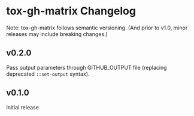 # tox-gh-matrix Changelog

Note: tox-gh-matrix follows semantic versioning.
(And prior to v1.0, minor releases may include breaking changes.)

## v0.2.0

Pass output parameters through GITHUB_OUTPUT file
(replacing deprecated `::set-output` syntax).


## v0.1.0

Initial release
